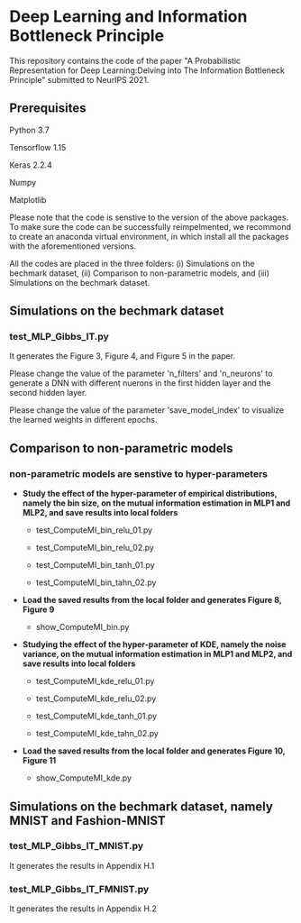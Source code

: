 
# Deep Learning and Information Bottleneck Principle
This repository contains the code of the paper "A Probabilistic Representation for Deep Learning:Delving into The Information Bottleneck Principle" submitted to NeurIPS 2021. 

## Prerequisites
Python 3.7

Tensorflow 1.15

Keras 2.2.4

Numpy

Matplotlib

Please note that the code is senstive to the version of the above packages. To make sure the code can be successfully reimpelmented, we recommond to create an anaconda virtual environment, in which install all the packages with the aforementioned versions.

All the codes are placed in the three folders: (i) Simulations on the bechmark dataset, (ii) Comparison to non-parametric models, and (iii) Simulations on the bechmark dataset.

## Simulations on the bechmark dataset
### test_MLP_Gibbs_IT.py 
It generates the Figure 3, Figure 4, and Figure 5 in the paper.

Please change the value of the parameter 'n_filters' and 'n_neurons' to generate a DNN with different nuerons in the first hidden layer and the second hidden layer.

Please change the value of the parameter 'save_model_index' to visualize the learned weights in different epochs.

## Comparison to non-parametric models

### non-parametric models are senstive to hyper-parameters

* **Study the effect of the hyper-parameter of empirical distributions, namely the bin size, on the mutual information estimation in MLP1 and MLP2, and save results into local folders**
  * test_ComputeMI_bin_relu_01.py

  * test_ComputeMI_bin_relu_02.py

  * test_ComputeMI_bin_tanh_01.py

  * test_ComputeMI_bin_tahn_02.py

* **Load the saved results from the local folder and generates Figure 8, Figure 9**
  * show_ComputeMI_bin.py



* **Studying the effect of the hyper-parameter of KDE, namely the noise variance, on the mutual information estimation in MLP1 and MLP2, and save results into local folders**
  * test_ComputeMI_kde_relu_01.py

  * test_ComputeMI_kde_relu_02.py

  * test_ComputeMI_kde_tanh_01.py

  * test_ComputeMI_kde_tahn_02.py

* **Load the saved results from the local folder and generates Figure 10, Figure 11**
  * show_ComputeMI_kde.py


## Simulations on the bechmark dataset, namely MNIST and Fashion-MNIST

### test_MLP_Gibbs_IT_MNIST.py
It generates the results in Appendix H.1

### test_MLP_Gibbs_IT_FMNIST.py
It generates the results in Appendix H.2


